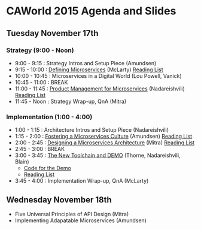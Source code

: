 # CAWorld 2015 Agenda and Slides

## Tuesday November 17th
### Strategy (9:00 - Noon)

 * 9:00  - 9:15 : Strategy Intros and Setup Piece (Amundsen)
 * 9:15  - 10:00 : [Defining Microservices](https://drive.google.com/file/d/0B-463AriRRZ6S2d0c0ZiZU55OW8/view?pli=1) (McLarty) [Reading List](MMReadingList.md)
 * 10:00 - 10:45  : Microservices in a Digital World (Lou Powell, Vanick)
 * 10:45 - 11:00 : BREAK
 * 11:00 - 11:45 : [Product Management for Microservices](https://www.dropbox.com/s/n9hhwq11q50za02/Irakli-Api-product-management.pdf?dl=0) (Nadareishvili) [Reading List](https://github.com/apiacademy/CAWorld2015/blob/master/APIProductMgmt-ReadingList.md)
 * 11:45 - Noon : Strategy Wrap-up, QnA (Mitra)

### Implementation (1:00 - 4:00)
 * 1:00 - 1:15 : Architecture Intros and Setup Piece (Nadareishvili)
 * 1:15 - 2:00 : [Fostering a Microservices Culture](https://dl.dropboxusercontent.com/u/3551384/Fostering-A-Microservice-Culture.pdf) (Amundsen)   [Reading List](https://github.com/apiacademy/CAWorld2015/blob/master/Fostering-MService-Culture.md)
 * 2:00 - 2:45 : [Designing a Microservices Architecture](https://www.dropbox.com/s/2ei8a9jaloh9tqz/Designing_Microservices_Architecture.pdf?dl=0) (Mitra)  [Reading List](https://github.com/apiacademy/CAWorld2015/blob/master/Designing_MS_Arch.md)
 * 2:45 - 3:00 : BREAK
 * 3:00 - 3:45 : [The New Toolchain and DEMO](https://www.dropbox.com/s/gx0t75iddk4tffx/CAW_MSA_New_Tool_Chain_v2015-irakli-jay.pdf?dl=0) (Thorne, Nadareishvili, Blain)
     * [Code for the Demo](https://github.com/apiacademy/microservices-deployment)  
     * [Reading List](https://github.com/apiacademy/CAWorld2015/blob/master/MicroservicesDemo-Resources)
 * 3:45 - 4:00 : Implementation Wrap-up, QnA (McLarty)

## Wednesday November 18th
* Five Universal Principles of API Design (Mitra)
* Implementing Adapatable Microservices (Amundsen)
